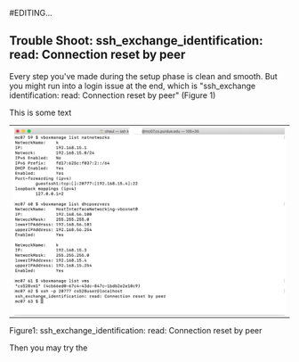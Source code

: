 #EDITING...
## Trouble Shoot: ssh_exchange_identification: read: Connection reset by peer

Every step you've made during the setup phase is clean and smooth. But you might run into a login issue at the end, which is "ssh_exchange identification: read: Connection reset by peer" (Figure 1)

<feature>
  <table>
    <tr>
      <td> <img align = "left" width = "700" src = "images/1.png"> </td>
      This is some text
    </tr>
  </table>
  <figcaption>Figure1: ssh_exchange_identification: read: Connection reset by peer</figcaption>
</feature>


Then you may try the
